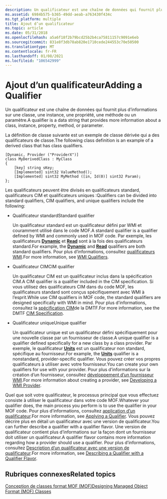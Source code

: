 ```yaml
---
description: Un qualificateur est une chaîne de données qui fournit plus d’informations sur une classe, une instance, une propriété, une méthode ou un paramètre.
ms.assetid: 6984b575-b365-49dd-aeab-a763430f434c
ms.tgt_platform: multiple
title: Ajout d’un qualificateur
ms.topic: article
ms.date: 05/31/2018
ms.openlocfilehash: a5a6f18f2b79bcd25b2b4ca75811157c9091e6eb
ms.sourcegitcommit: 831e8f3db78ab820e1710cede244553c70e50500
ms.translationtype: MT
ms.contentlocale: fr-FR
ms.lasthandoff: 01/08/2021
ms.locfileid: "106542999"
---
```

# <a name="adding-a-qualifier"></a><span data-ttu-id="bc4b7-103">Ajout d’un qualificateur</span><span class="sxs-lookup"><span data-stu-id="bc4b7-103">Adding a Qualifier</span></span>

<span data-ttu-id="bc4b7-104">Un qualificateur est une chaîne de données qui fournit plus d’informations sur une classe, une instance, une propriété, une méthode ou un paramètre.</span><span class="sxs-lookup"><span data-stu-id="bc4b7-104">A qualifier is a data string that provides more information about a class, instance, property, method, or parameter.</span></span>

<span data-ttu-id="bc4b7-105">La définition de classe suivante est un exemple de classe dérivée qui a des qualificateurs de classe.</span><span class="sxs-lookup"><span data-stu-id="bc4b7-105">The following class definition is an example of a derived class that has class qualifiers.</span></span>

``` syntax
[Dynamic, Provider ("ProviderX")] 
class MyDerivedClass : MyClass
{
    [key] string sKey;
    [Implemented] sint32 ValueMethod();
    [Implemented] sint32 MyMethod ([in, Id(0)] sint32 Param);
};
```

<span data-ttu-id="bc4b7-106">Les qualificateurs peuvent être divisés en qualificateurs standard, qualificateurs CIM et qualificateurs uniques :</span><span class="sxs-lookup"><span data-stu-id="bc4b7-106">Qualifiers can be divided into standard qualifiers, CIM qualifiers, and unique qualifiers include the following:</span></span>

-   <span data-ttu-id="bc4b7-107">Qualificateur standard</span><span class="sxs-lookup"><span data-stu-id="bc4b7-107">Standard qualifier</span></span>

    <span data-ttu-id="bc4b7-108">Un qualificateur standard est un qualificateur défini par WMI et couramment utilisé dans le code MOF.</span><span class="sxs-lookup"><span data-stu-id="bc4b7-108">A standard qualifier is a qualifier defined by WMI and commonly used in MOF code.</span></span> <span data-ttu-id="bc4b7-109">Par exemple, les qualificateurs [**Dynamic**](dynamic-qualifier.md) et [**Read**](standard-qualifiers.md) sont à la fois des qualificateurs standard.</span><span class="sxs-lookup"><span data-stu-id="bc4b7-109">For example, the [**Dynamic**](dynamic-qualifier.md) and [**Read**](standard-qualifiers.md) qualifiers are both standard qualifiers.</span></span> <span data-ttu-id="bc4b7-110">Pour plus d’informations, consultez [qualificateurs WMI](wmi-qualifiers.md).</span><span class="sxs-lookup"><span data-stu-id="bc4b7-110">For more information, see [WMI Qualifiers](wmi-qualifiers.md).</span></span>

-   <span data-ttu-id="bc4b7-111">Qualificateur CIM</span><span class="sxs-lookup"><span data-stu-id="bc4b7-111">CIM qualifier</span></span>

    <span data-ttu-id="bc4b7-112">Un qualificateur CIM est un qualificateur inclus dans la spécification CIM.</span><span class="sxs-lookup"><span data-stu-id="bc4b7-112">A CIM qualifier is a qualifier included in the CIM specification.</span></span> <span data-ttu-id="bc4b7-113">Si vous utilisez des qualificateurs CIM dans du code MOF, les qualificateurs standard sont conçus spécifiquement avec WMI à l’esprit.</span><span class="sxs-lookup"><span data-stu-id="bc4b7-113">While use CIM qualifiers in MOF code, the standard qualifiers are designed specifically with WMI in mind.</span></span> <span data-ttu-id="bc4b7-114">Pour plus d’informations, consultez la [spécification CIM](https://www.dmtf.org/spec/cims.html/)de la DMTF.</span><span class="sxs-lookup"><span data-stu-id="bc4b7-114">For more information, see the DMTF [CIM Specification](https://www.dmtf.org/spec/cims.html/).</span></span>

-   <span data-ttu-id="bc4b7-115">Qualificateur unique</span><span class="sxs-lookup"><span data-stu-id="bc4b7-115">Unique qualifier</span></span>

    <span data-ttu-id="bc4b7-116">Un qualificateur unique est un qualificateur défini spécifiquement pour une nouvelle classe par un fournisseur de classe.</span><span class="sxs-lookup"><span data-stu-id="bc4b7-116">A unique qualifier is a qualifier defined specifically for a new class by a class provider.</span></span> <span data-ttu-id="bc4b7-117">Par exemple, le qualificateur [**Units**](standard-qualifiers.md) est un qualificateur non standard, spécifique au fournisseur.</span><span class="sxs-lookup"><span data-stu-id="bc4b7-117">For example, the [**Units**](standard-qualifiers.md) qualifier is a nonstandard, provider-specific qualifier.</span></span> <span data-ttu-id="bc4b7-118">Vous pouvez créer vos propres qualificateurs à utiliser avec votre fournisseur.</span><span class="sxs-lookup"><span data-stu-id="bc4b7-118">You can create your own qualifiers for use with your provider.</span></span> <span data-ttu-id="bc4b7-119">Pour plus d’informations sur la création d’un fournisseur, consultez [développement d’un fournisseur WMI](developing-a-wmi-provider.md).</span><span class="sxs-lookup"><span data-stu-id="bc4b7-119">For more information about creating a provider, see [Developing a WMI Provider](developing-a-wmi-provider.md).</span></span>

<span data-ttu-id="bc4b7-120">Quel que soit votre qualificateur, le processus principal que vous effectuez consiste à utiliser le qualificateur dans votre code MOF.</span><span class="sxs-lookup"><span data-stu-id="bc4b7-120">Whatever your qualifier does, the main process you perform is to use the qualifier in your MOF code.</span></span> <span data-ttu-id="bc4b7-121">Pour plus d’informations, consultez [application d’un qualificateur](applying-a-qualifier.md).</span><span class="sxs-lookup"><span data-stu-id="bc4b7-121">For more information, see [Applying a Qualifier](applying-a-qualifier.md).</span></span> <span data-ttu-id="bc4b7-122">Vous pouvez décrire plus en détail un qualificateur avec une version de qualificateur.</span><span class="sxs-lookup"><span data-stu-id="bc4b7-122">You can further describe a qualifier with a qualifier flavor.</span></span> <span data-ttu-id="bc4b7-123">Une version de qualificateur contient plus d’informations sur la façon dont un fournisseur doit utiliser un qualificateur.</span><span class="sxs-lookup"><span data-stu-id="bc4b7-123">A qualifier flavor contains more information regarding how a provider should use a qualifier.</span></span> <span data-ttu-id="bc4b7-124">Pour plus d’informations, consultez [Description d’un qualificateur avec une version de qualificateur](describing-a-qualifier-with-a-qualifier-flavor.md).</span><span class="sxs-lookup"><span data-stu-id="bc4b7-124">For more information, see [Describing a Qualifier with a Qualifier Flavor](describing-a-qualifier-with-a-qualifier-flavor.md).</span></span>

## <a name="related-topics"></a><span data-ttu-id="bc4b7-125">Rubriques connexes</span><span class="sxs-lookup"><span data-stu-id="bc4b7-125">Related topics</span></span>

<dl> <dt>

[<span data-ttu-id="bc4b7-126">Conception de classes format MOF (MOF)</span><span class="sxs-lookup"><span data-stu-id="bc4b7-126">Designing Managed Object Format (MOF) Classes</span></span>](designing-managed-object-format--mof--classes.md)
</dt> </dl>

 

 




